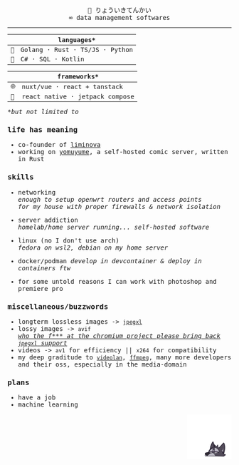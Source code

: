 <samp>
  <div align=center>🤞 りょういきてんかい<br>
    ∞ data management softwares</div>

---

||languages*|
|---|---|
|🥇|Golang · Rust · TS/JS · Python|
|🥈|C# · SQL · Kotlin|

|| frameworks*|
|---|---|
|🌐|nuxt/vue · react + tanstack|
|📱|react native · jetpack compose|

*_but not limited to_

### life has meaning
- co-founder of [liminova](https://github.com/Liminova/)
- working on [yomuyume](https://github.com/Liminova/yomuyume), a self-hosted comic server, written in Rust

### skills
- networking\
  _enough to setup openwrt routers and access points\
  for my house with proper firewalls & network isolation_

- server addiction\
  _homelab/home server running... self-hosted software_

- linux (no I don't use arch)\
  _fedora on wsl2, debian on my home server_

- docker/podman
  _develop in devcontainer & deploy in containers ftw_

- for some untold reasons I can work with photoshop and premiere pro

### miscellaneous/buzzwords
- longterm lossless images -> [`jpegxl`](https://jpegxl.info/)
- lossy images -> `avif`\
  [_who the f*** at the chromium project please bring back `jpegxl` support_](https://www.techspot.com/news/98355-google-deprecating-jpeg-xl-own-predatory-interests-fsf.html)
- videos -> `av1` for efficiency || `x264` for compatibility
- my deep graditude to [`videolan`](https://www.videolan.org/), [`ffmpeg`](https://www.ffmpeg.org/), many more developers and their oss, especially in the media-domain

### plans
- have a job
- machine learning

<div align="right"><img src="./sticker.webp" width="100px"></div>
